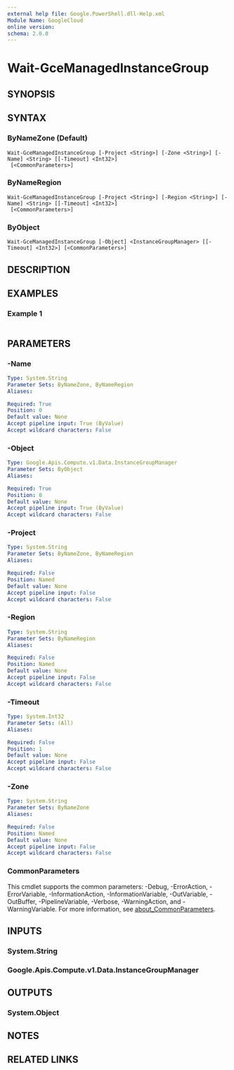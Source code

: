 ```yaml
---
external help file: Google.PowerShell.dll-Help.xml
Module Name: GoogleCloud
online version:
schema: 2.0.0
---
```


# Wait-GceManagedInstanceGroup

## SYNOPSIS


## SYNTAX

### ByNameZone (Default)
```
Wait-GceManagedInstanceGroup [-Project <String>] [-Zone <String>] [-Name] <String> [[-Timeout] <Int32>]
 [<CommonParameters>]
```

### ByNameRegion
```
Wait-GceManagedInstanceGroup [-Project <String>] [-Region <String>] [-Name] <String> [[-Timeout] <Int32>]
 [<CommonParameters>]
```

### ByObject
```
Wait-GceManagedInstanceGroup [-Object] <InstanceGroupManager> [[-Timeout] <Int32>] [<CommonParameters>]
```

## DESCRIPTION


## EXAMPLES

### Example 1
```powershell

```



## PARAMETERS

### -Name


```yaml
Type: System.String
Parameter Sets: ByNameZone, ByNameRegion
Aliases:

Required: True
Position: 0
Default value: None
Accept pipeline input: True (ByValue)
Accept wildcard characters: False
```

### -Object


```yaml
Type: Google.Apis.Compute.v1.Data.InstanceGroupManager
Parameter Sets: ByObject
Aliases:

Required: True
Position: 0
Default value: None
Accept pipeline input: True (ByValue)
Accept wildcard characters: False
```

### -Project


```yaml
Type: System.String
Parameter Sets: ByNameZone, ByNameRegion
Aliases:

Required: False
Position: Named
Default value: None
Accept pipeline input: False
Accept wildcard characters: False
```

### -Region


```yaml
Type: System.String
Parameter Sets: ByNameRegion
Aliases:

Required: False
Position: Named
Default value: None
Accept pipeline input: False
Accept wildcard characters: False
```

### -Timeout


```yaml
Type: System.Int32
Parameter Sets: (All)
Aliases:

Required: False
Position: 1
Default value: None
Accept pipeline input: False
Accept wildcard characters: False
```

### -Zone


```yaml
Type: System.String
Parameter Sets: ByNameZone
Aliases:

Required: False
Position: Named
Default value: None
Accept pipeline input: False
Accept wildcard characters: False
```

### CommonParameters
This cmdlet supports the common parameters: -Debug, -ErrorAction, -ErrorVariable, -InformationAction, -InformationVariable, -OutVariable, -OutBuffer, -PipelineVariable, -Verbose, -WarningAction, and -WarningVariable. For more information, see [about_CommonParameters](http://go.microsoft.com/fwlink/?LinkID=113216).

## INPUTS

### System.String

### Google.Apis.Compute.v1.Data.InstanceGroupManager

## OUTPUTS

### System.Object
## NOTES

## RELATED LINKS
